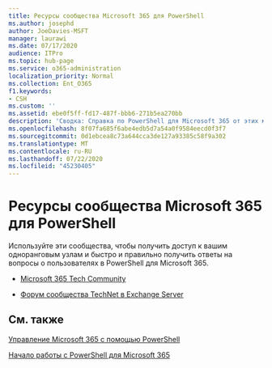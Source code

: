```yaml
---
title: Ресурсы сообщества Microsoft 365 для PowerShell
ms.author: josephd
author: JoeDavies-MSFT
manager: laurawi
ms.date: 07/17/2020
audience: ITPro
ms.topic: hub-page
ms.service: o365-administration
localization_priority: Normal
ms.collection: Ent_O365
f1.keywords:
- CSH
ms.custom: ''
ms.assetid: ebe0f5ff-fd17-487f-bbb6-271b5ea270bb
description: 'Сводка: Справка по PowerShell для Microsoft 365 от этих мест проведения сообщества.'
ms.openlocfilehash: 8f07fa685f6abe4edb5d7a54a0f9584eecd0f3f7
ms.sourcegitcommit: 0d1ebcea8c73a644cca3de127a93385c58f9a302
ms.translationtype: MT
ms.contentlocale: ru-RU
ms.lasthandoff: 07/22/2020
ms.locfileid: "45230405"
---
```

# <a name="microsoft-365-community-resources-for-powershell"></a>Ресурсы сообщества Microsoft 365 для PowerShell

Используйте эти сообщества, чтобы получить доступ к вашим одноранговым узлам и быстро и правильно получить ответы на вопросы о пользователях в PowerShell для Microsoft 365. 
  
- [Microsoft 365 Tech Community](https://techcommunity.microsoft.com/t5/microsoft-365/ct-p/microsoft365)
    
- [Форум сообщества TechNet в Exchange Server](https://social.technet.microsoft.com/Forums/exchange/home?forum=exchangesvrgeneral)
    
## <a name="see-also"></a>См. также

[Управление Microsoft 365 с помощью PowerShell](manage-office-365-with-office-365-powershell.md)
  
[Начало работы с PowerShell для Microsoft 365](getting-started-with-office-365-powershell.md)

